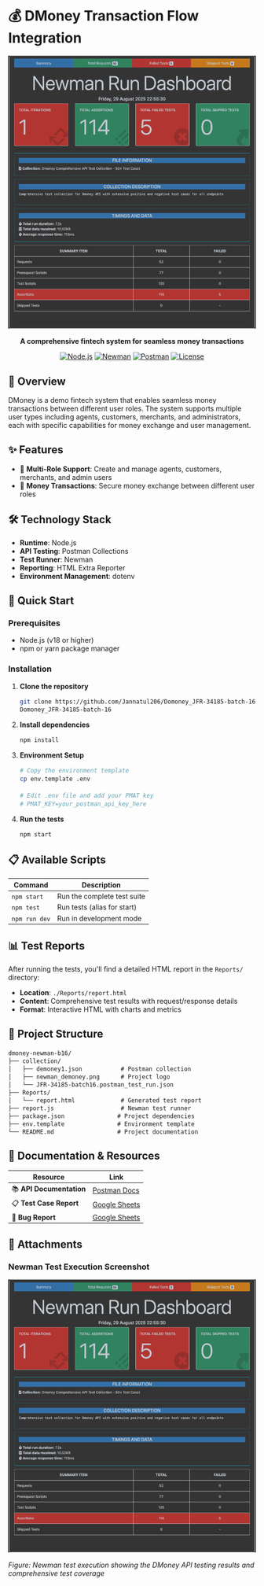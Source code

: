 # 💰 DMoney Transaction Flow Integration

<div align="center">

![DMoney Logo](./collection/newman_demoney.png)

**A comprehensive fintech system for seamless money transactions**

[![Node.js](https://img.shields.io/badge/Node.js-18.x-green.svg)](https://nodejs.org/)
[![Newman](https://img.shields.io/badge/Newman-6.2.1-orange.svg)](https://www.npmjs.com/package/newman)
[![Postman](https://img.shields.io/badge/Postman-API%20Testing-ff6c37.svg)](https://www.postman.com/)
[![License](https://img.shields.io/badge/License-ISC-blue.svg)](LICENSE)

</div>

## 🌟 Overview

DMoney is a demo fintech system that enables seamless money transactions between different user roles. The system supports multiple user types including agents, customers, merchants, and administrators, each with specific capabilities for money exchange and user management.

## ✨ Features

- 👥 **Multi-Role Support**: Create and manage agents, customers, merchants, and admin users
- 💸 **Money Transactions**: Secure money exchange between different user roles


## 🛠️ Technology Stack

- **Runtime**: Node.js
- **API Testing**: Postman Collections
- **Test Runner**: Newman
- **Reporting**: HTML Extra Reporter
- **Environment Management**: dotenv

## 🚀 Quick Start

### Prerequisites

- Node.js (v18 or higher)
- npm or yarn package manager

### Installation

1. **Clone the repository**
   ```bash
   git clone https://github.com/Jannatul206/Domoney_JFR-34185-batch-16.git
   Domoney_JFR-34185-batch-16
   ```

2. **Install dependencies**
   ```bash
   npm install
   ```

3. **Environment Setup**
   ```bash
   # Copy the environment template
   cp env.template .env
   
   # Edit .env file and add your PMAT key
   # PMAT_KEY=your_postman_api_key_here
   ```

4. **Run the tests**
   ```bash
   npm start
   ```

## 📋 Available Scripts

| Command | Description |
|---------|-------------|
| `npm start` | Run the complete test suite |
| `npm test` | Run tests (alias for start) |
| `npm run dev` | Run in development mode |

## 📊 Test Reports

After running the tests, you'll find a detailed HTML report in the `Reports/` directory:
- **Location**: `./Reports/report.html`
- **Content**: Comprehensive test results with request/response details
- **Format**: Interactive HTML with charts and metrics

## 📁 Project Structure

```
dmoney-newman-b16/
├── collection/
│   ├── demoney1.json           # Postman collection
│   ├── newman_demoney.png      # Project logo
│   └── JFR-34185-batch16.postman_test_run.json
├── Reports/
│   └── report.html             # Generated test report
├── report.js                   # Newman test runner
├── package.json               # Project dependencies
├── env.template               # Environment template
└── README.md                  # Project documentation
```

## 🔗 Documentation & Resources

| Resource | Link |
|----------|------|
| 📚 **API Documentation** | [Postman Docs](https://documenter.getpostman.com/view/46796575/2sB3HhrMSK) |
| 📋 **Test Case Report** | [Google Sheets](https://docs.google.com/spreadsheets/d/1YXAmZ2Tm1Q_0T5Vg5fEauw2WuH4gwMwt5pt6WPeo2AQ/edit?usp=sharing) |
| 🐛 **Bug Report** | [Google Sheets](https://docs.google.com/spreadsheets/d/1CXMApPzAtCZXGZOc_4ALjvK4SDZBvMRoUb2r_Zk2U3M/edit?usp=sharing) |

## 📎 Attachments

### Newman Test Execution Screenshot
![Newman Test Execution](./collection/newman_demoney.png)

*Figure: Newman test execution showing the DMoney API testing results and comprehensive test coverage*





